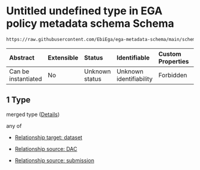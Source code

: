 # Untitled undefined type in EGA policy metadata schema Schema

```txt
https://raw.githubusercontent.com/EbiEga/ega-metadata-schema/main/schemas/EGA.policy.json#/properties/policyRelationships/items/allOf/1/anyOf/0/allOf/1
```



| Abstract            | Extensible | Status         | Identifiable            | Custom Properties | Additional Properties | Access Restrictions | Defined In                                                                   |
| :------------------ | :--------- | :------------- | :---------------------- | :---------------- | :-------------------- | :------------------ | :--------------------------------------------------------------------------- |
| Can be instantiated | No         | Unknown status | Unknown identifiability | Forbidden         | Allowed               | none                | [EGA.policy.json\*](../../../schemas/EGA.policy.json "open original schema") |

## 1 Type

merged type ([Details](ega-8-properties-policy-relationships-items-allof-relationship-constraints-for-a-policy-anyof-allowed-relationships-of-type-referencedby-main-ones-allof-1.md))

any of

*   [Relationship target: dataset](ega-4-definitions-relationship-target-dataset.md "check type definition")

*   [Relationship source: DAC](ega-4-definitions-relationship-source-dac.md "check type definition")

*   [Relationship source: submission](ega-4-definitions-relationship-source-submission.md "check type definition")
